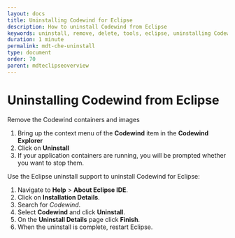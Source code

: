 ```yaml
---
layout: docs
title: Uninstalling Codewind for Eclipse
description: How to uninstall Codewind from Eclipse
keywords: uninstall, remove, delete, tools, eclipse, uninstalling Codewind for Eclipse, restart Eclipse
duration: 1 minute
permalink: mdt-che-uninstall
type: document
order: 70
parent: mdteclipseoverview
---
```


# Uninstalling Codewind from Eclipse

Remove the Codewind containers and images

1. Bring up the context menu of the **Codewind** item in the **Codewind Explorer**
2. Click on **Uninstall**
3. If your application containers are running, you will be prompted whether you want to stop them.

Use the Eclipse uninstall support to uninstall Codewind for Eclipse:

1. Navigate to **Help** > **About Eclipse IDE**.
2. Click on **Installation Details**.
3. Search for *Codewind*.
4. Select **Codewind** and click **Uninstall**.
5. On the **Uninstall Details** page click **Finish**.
6. When the uninstall is complete, restart Eclipse.
